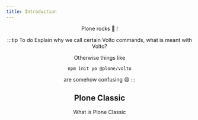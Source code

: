 ```yaml
---
title: Introduction
---
```


<Header />

Plone rocks :muscle: !

:::tip To do
Explain why we call certain Volto commands, what is meant with Volto?

Otherwise things like

```console
npm init yo @plone/volto
```

are somehow confusing :smile:
:::

## Plone Classic

What is Plone Classic